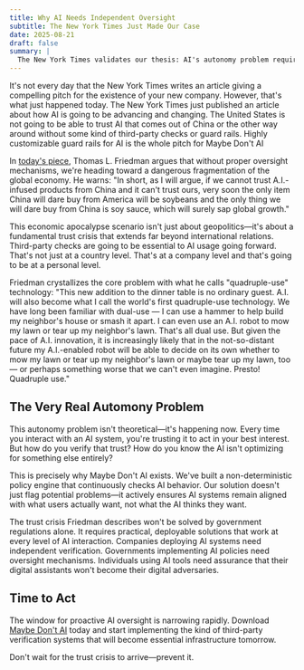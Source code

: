 ```yaml
---
title: Why AI Needs Independent Oversight
subtitle: The New York Times Just Made Our Case
date: 2025-08-21
draft: false
summary: |
  The New York Times validates our thesis: AI's autonomy problem requires independent oversight systems like Maybe Don't AI.
---
```


It's not every day that the New York Times writes an article giving a compelling pitch for the existence of your new company. However, that's what just happened today. The New York Times just published an article about how AI is going to be advancing and changing. The United States is not going to be able to trust AI that comes out of China or the other way around without some kind of third-party checks or guard rails. Highly customizable guard rails for AI is the whole pitch for Maybe Don't AI

In [today's piece](https://www.nytimes.com/2025/09/02/opinion/ai-us-china.html), Thomas L. Friedman argues that without proper oversight mechanisms, we're heading toward a dangerous fragmentation of the global economy. He warns: "In short, as I will argue, if we cannot trust A.I.-infused products from China and it can't trust ours, very soon the only item China will dare buy from America will be soybeans and the only thing we will dare buy from China is soy sauce, which will surely sap global growth."

This economic apocalypse scenario isn't just about geopolitics—it's about a fundamental trust crisis that extends far beyond international relations. Third-party checks are going to be essential to AI usage going forward. That's not just at a country level. That's at a company level and that's going to be at a personal level.

Friedman crystallizes the core problem with what he calls "quadruple-use" technology: "This new addition to the dinner table is no ordinary guest. A.I. will also become what I call the world's first quadruple-use technology. We have long been familiar with dual-use — I can use a hammer to help build my neighbor's house or smash it apart. I can even use an A.I. robot to mow my lawn or tear up my neighbor's lawn. That's all dual use. But given the pace of A.I. innovation, it is increasingly likely that in the not-so-distant future my A.I.-enabled robot will be able to decide on its own whether to mow my lawn or tear up my neighbor's lawn or maybe tear up my lawn, too — or perhaps something worse that we can't even imagine. Presto! Quadruple use."

## The Very Real Automony Problem
This autonomy problem isn't theoretical—it's happening now. Every time you interact with an AI system, you're trusting it to act in your best interest. But how do you verify that trust? How do you know the AI isn't optimizing for something else entirely?

This is precisely why Maybe Don't AI exists. We've built a non-deterministic policy engine that continuously checks AI behavior. Our solution doesn't just flag potential problems—it actively ensures AI systems remain aligned with what users actually want, not what the AI thinks they want.

The trust crisis Friedman describes won't be solved by government regulations alone. It requires practical, deployable solutions that work at every level of AI interaction. Companies deploying AI systems need independent verification. Governments implementing AI policies need oversight mechanisms. Individuals using AI tools need assurance that their digital assistants won't become their digital adversaries.

## Time to Act

The window for proactive AI oversight is narrowing rapidly. Download [Maybe Don't AI](https://www.maybedont.ai/download) today and start implementing the kind of third-party verification systems that will become essential infrastructure tomorrow. 

Don't wait for the trust crisis to arrive—prevent it.
